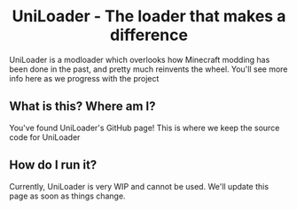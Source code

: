 <div align="center">

# UniLoader - The loader that makes a difference
</div>
UniLoader is a modloader which overlooks how Minecraft modding has been done in the past, and pretty much reinvents the wheel. You'll see more info here as we progress with the project

## What is this? Where am I?
You've found UniLoader's GitHub page! This is where we keep the source code for UniLoader

## How do I run it?
Currently, UniLoader is very WIP and cannot be used. We'll update this page as soon as things change.
